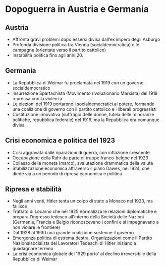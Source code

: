 # Dopoguerra in Austria e Germania

## Austria
- Affronta gravi problemi dopo essersi divisa dall'ex impero degli Asburgo
- Profonda divisione politica fra Vienna (socialdemocratica) e le campagne (orientate verso il partito cattolico)
- Instabilità politica fino agli anni 20.

## Germania
- La Repubblica di Weimar fu proclamata nel 1919 con un governo socialdemocratico
- Insurrezione Spartachista (Movimento rivoluzionario Marxista) del 1919 repressa con la violenza
- Le elezioni del 1919 portarono i socialdemocratici al potere, formando una coalizione di governo con il
partito cattolico e i liberali progressisti
- Costituzione innovativa (suffragio delle donne, tutela delle minoranze politiche, repubblica federale) del 1919, ma la Repubblica
era comunque divisa

## Crisi economica e politica del 1923
- Crisi aggravata dalle riparazioni di guerra, con inflazione crescente
- Occupazione della Ruhr da parte di truppe franco-belghe nel 1923
- Collasso della moneta (marco), svalutazione drammatica della valuta
- Stabilizzazione economica attraverso il piano Dawes, nel 1924, che diede via a un periodo di ripresa economica e
politica

## Ripresa e stabilità
- Negli anni venti, Hitler tenta un colpo di stato a Monaco nel 1923, ma fallisce
- Trattato di Locarno che nel 1925 normalizza le relazioni diplomatiche e prepara l'ingresso tedesco all'interno della
  Società delle Nazioni (Germania, Francia e Belgio riconoscevano i confini e si impegnavano a non violare le
frontiere)
- Dal 1928 al 1930 una grande coalizione sostenne il governo
- Emergenza politica di estrema destra. Organizzazioni come il Partito Nazionalsocialista dei Lavoratori Tedeschi di
  Hitler iniziano a guadagnare terreno
- La crisi economica globale del 1929 porto' al declino irreversibile della Repubblica di Weimar
